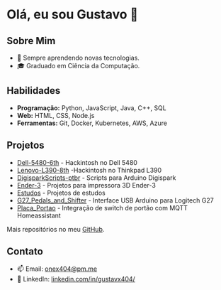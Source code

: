 # Olá, eu sou Gustavo 👋

## Sobre Mim

- 🌱 Sempre aprendendo novas tecnologias.
- 🎓 Graduado em Ciência da Computação.

## Habilidades

- **Programação:** Python, JavaScript, Java, C++, SQL
- **Web:** HTML, CSS, Node.js
- **Ferramentas:** Git, Docker, Kubernetes, AWS, Azure

## Projetos

- [Dell-5480-6th](https://github.com/gustavx404/Dell-5480-6th) - Hackintosh no Dell 5480
- [Lenovo-L390-8th](https://github.com/gustavx404/Thinkpad-L390-Hackintosh) -Hackintosh no Thinkpad L390
- [DigisparkScripts-ptbr](https://github.com/gustavx404/DigisparkScripts-ptbr) - Scripts para Arduino Digispark
- [Ender-3](https://github.com/gustavx404/Ender-3) - Projetos para impressora 3D Ender-3
- [Estudos](https://github.com/gustavx404/Estudos) - Projetos de estudos
- [G27_Pedals_and_Shifter](https://github.com/gustavx404/G27_Pedals_and_Shifter) - Interface USB Arduino para Logitech G27
- [Placa_Portao](https://github.com/gustavx404/Placa_Portao) - Integração de switch de portão com MQTT Homeassistant

Mais repositórios no meu [GitHub](https://github.com/gustavx404?tab=repositories).

## Contato

- 📫 Email: [onex404@pm.me](mailto:onex404@pm.me)
- 💼 LinkedIn: [linkedin.com/in/gustavx404/](https://www.linkedin.com/in/gustavx404/)
